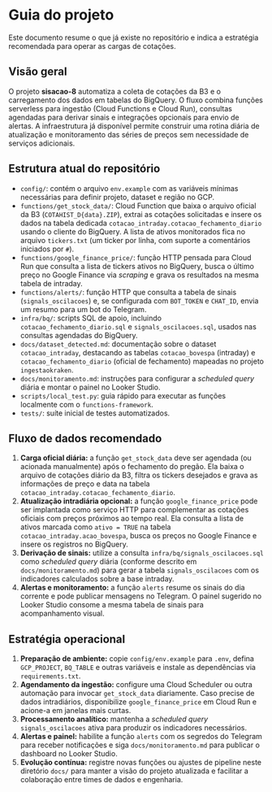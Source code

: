 # Guia do projeto

Este documento resume o que já existe no repositório e indica a estratégia recomendada para operar as cargas de cotações.

## Visão geral

O projeto **sisacao-8** automatiza a coleta de cotações da B3 e o carregamento dos dados em tabelas do BigQuery. O fluxo combina
funções serverless para ingestão (Cloud Functions e Cloud Run), consultas agendadas para derivar sinais e integrações opcionais
para envio de alertas. A infraestrutura já disponível permite construir uma rotina diária de atualização e monitoramento das
séries de preços sem necessidade de serviços adicionais.

## Estrutura atual do repositório

- `config/`: contém o arquivo `env.example` com as variáveis mínimas necessárias para definir projeto, dataset e região no GCP.
- `functions/get_stock_data/`: Cloud Function que baixa o arquivo oficial da B3 (`COTAHIST_D{data}.ZIP`), extrai as cotações
  solicitadas e insere os dados na tabela dedicada `cotacao_intraday.cotacao_fechamento_diario` usando o cliente do BigQuery.
  A lista de ativos monitorados fica no arquivo `tickers.txt` (um ticker por linha, com suporte a comentários iniciados por `#`).
- `functions/google_finance_price/`: função HTTP pensada para Cloud Run que consulta a lista de tickers ativos no BigQuery,
  busca o último preço no Google Finance via *scraping* e grava os resultados na mesma tabela de intraday.
- `functions/alerts/`: função HTTP que consulta a tabela de sinais (`signals_oscilacoes`) e, se configurada com `BOT_TOKEN` e
  `CHAT_ID`, envia um resumo para um bot do Telegram.
- `infra/bq/`: scripts SQL de apoio, incluindo `cotacao_fechamento_diario.sql` e `signals_oscilacoes.sql`, usados nas consultas
  agendadas do BigQuery.
- `docs/dataset_detected.md`: documentação sobre o dataset `cotacao_intraday`, destacando as tabelas `cotacao_bovespa`
  (intraday) e `cotacao_fechamento_diario` (oficial de fechamento) mapeadas no projeto `ingestaokraken`.
- `docs/monitoramento.md`: instruções para configurar a *scheduled query* diária e montar o painel no Looker Studio.
- `scripts/local_test.py`: guia rápido para executar as funções localmente com o `functions-framework`.
- `tests/`: suíte inicial de testes automatizados.

## Fluxo de dados recomendado

1. **Carga oficial diária:** a função `get_stock_data` deve ser agendada (ou acionada manualmente) após o fechamento do pregão.
   Ela baixa o arquivo de cotações diário da B3, filtra os tickers desejados e grava as informações de preço e data na tabela
   `cotacao_intraday.cotacao_fechamento_diario`.
2. **Atualização intradiária opcional:** a função `google_finance_price` pode ser implantada como serviço HTTP para complementar
   as cotações oficiais com preços próximos ao tempo real. Ela consulta a lista de ativos marcada como `ativo = TRUE` na tabela
   `cotacao_intraday.acao_bovespa`, busca os preços no Google Finance e insere os registros no BigQuery.
3. **Derivação de sinais:** utilize a consulta `infra/bq/signals_oscilacoes.sql` como *scheduled query* diária (conforme descrito
   em `docs/monitoramento.md`) para gerar a tabela `signals_oscilacoes` com os indicadores calculados sobre a base intraday.
4. **Alertas e monitoramento:** a função `alerts` resume os sinais do dia corrente e pode publicar mensagens no Telegram. O painel
   sugerido no Looker Studio consome a mesma tabela de sinais para acompanhamento visual.

## Estratégia operacional

1. **Preparação de ambiente:** copie `config/env.example` para `.env`, defina `GCP_PROJECT`, `BQ_TABLE` e outras variáveis e
   instale as dependências via `requirements.txt`.
2. **Agendamento da ingestão:** configure uma Cloud Scheduler ou outra automação para invocar `get_stock_data` diariamente.
   Caso precise de dados intradiários, disponibilize `google_finance_price` em Cloud Run e acione-a em janelas mais curtas.
3. **Processamento analítico:** mantenha a *scheduled query* `signals_oscilacoes` ativa para produzir os indicadores necessários.
4. **Alertas e painel:** habilite a função `alerts` com os segredos do Telegram para receber notificações e siga `docs/monitoramento.md`
   para publicar o dashboard no Looker Studio.
5. **Evolução contínua:** registre novas funções ou ajustes de pipeline neste diretório `docs/` para manter a visão do projeto
   atualizada e facilitar a colaboração entre times de dados e engenharia.

